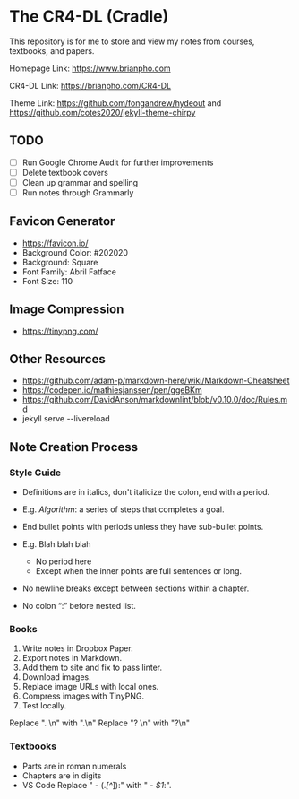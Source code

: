 # The CR4-DL (Cradle)

This repository is for me to store and view my notes from courses, textbooks, and papers.

Homepage Link:  <https://www.brianpho.com>

CR4-DL Link: <https://brianpho.com/CR4-DL>

Theme Link: <https://github.com/fongandrew/hydeout> and <https://github.com/cotes2020/jekyll-theme-chirpy>

## TODO

- [ ] Run Google Chrome Audit for further improvements
- [ ] Delete textbook covers
- [ ] Clean up grammar and spelling
- [ ] Run notes through Grammarly

## Favicon Generator

- <https://favicon.io/>
- Background Color: #202020
- Background: Square
- Font Family: Abril Fatface
- Font Size: 110

## Image Compression

- <https://tinypng.com/>

## Other Resources

- <https://github.com/adam-p/markdown-here/wiki/Markdown-Cheatsheet>
- <https://codepen.io/mathiesjanssen/pen/ggeBKm>
- <https://github.com/DavidAnson/markdownlint/blob/v0.10.0/doc/Rules.md>
- jekyll serve --livereload

## Note Creation Process

### Style Guide

- Definitions are in italics, don't italicize the colon, end with a period.
- E.g. *Algorithm*: a series of steps that completes a goal.

- End bullet points with periods unless they have sub-bullet points.
- E.g. Blah blah blah
  - No period here
  - Except when the inner points are full sentences or long.

- No newline breaks except between sections within a chapter.
- No colon “:” before nested list.

### Books

1. Write notes in Dropbox Paper.
2. Export notes in Markdown.
3. Add them to site and fix to pass linter.
4. Download images.
5. Replace image URLs with local ones.
6. Compress images with TinyPNG.
7. Test locally.

Replace "\. \n" with ".\n"
Replace "\? \n" with "?\n"

### Textbooks

- Parts are in roman numerals
- Chapters are in digits
- VS Code Replace "  - (.*[^*]):" with "  - *$1*:".
